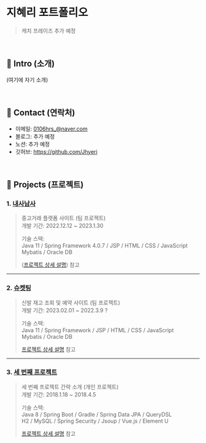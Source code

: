 # 지혜리 포트폴리오
> 캐치 프레이즈 추가 예정

</br>

## :pushpin: Intro (소개)
(여기에 자기 소개)

</br>

## :pushpin: Contact (연락처)
- 이메일: 0106hrs_@naver.com
- 블로그: 추가 예정
- 노션: 추가 예정
- 깃허브: https://github.com/Jhyeri

</br>

## :pushpin: Projects (프로젝트)
### 1. [내사남사]([링크추가예정]())
> 중고거래 플랫폼 사이트 (팀 프로젝트)  
>개발 기간: 2022.12.12 ~ 2023.1.30
>  
>기술 스택:  
>Java 11 / Spring Framework 4.0.7 / JSP / HTML / CSS / JavaScript   
>Mybatis / Oracle DB
>   
>([프로젝트 상세 설명](https://github.com/Jhyeri/NaeSaNamSatmp)) 참고
 
---

### 2. [슈켓팅](랑크추가예정)
> 신발 재고 조회 및 예약 사이트 (팀 프로젝트)  
>개발 기간: 2023.02.01 ~ 2022.3.9 ?  
>  
>기술 스택:  
>Java 11 / Spring Framework / JSP / HTML / CSS / JavaScript  
>Mybatis / Oracle DB
>  
>[프로젝트 상세 설명](링크첨부) 참고

---

### 3. [세 번째 프로젝트]()
>세 번째 프로젝트 간략 소개  (개인 프로젝트)  
>개발 기간: 2018.1.18 ~ 2018.4.5  
>  
>기술 스택:  
>Java 8 / Spring Boot / Gradle / Spring Data JPA / QueryDSL  
>H2 / MySQL / Spring Security / Jsoup / Vue.js / Element U  
>  
>[프로젝트 상세 설명](https://github.com/Integerous/goQuality) 참고

